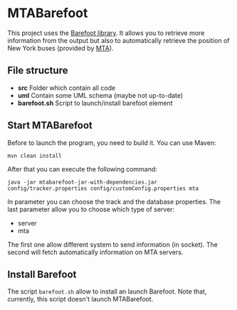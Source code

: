 # MTABarefoot

This project uses the [Barefoot library](https://github.com/bmwcarit/barefoot).  It allows you to retrieve more information from the output but also to automatically retrieve the position of New York buses (provided by [MTA](http://web.mta.info/developers/)).


## File structure
- **src**
    Folder which contain all code
- **uml**
    Contain some UML schema (maybe not up-to-date)
- **barefoot.sh**
    Script to launch/install barefoot element


## Start MTABarefoot

Before to launch the program, you need to build it. You can use Maven:
```
mvn clean install
```
After that you can execute the following command:
```
java -jar mtabarefoot-jar-with-dependencies.jar config/tracker.properties config/customConfig.properties mta
```
In parameter you can choose the track and the database properties. The last parameter allow you to choose which type of server:
- server
- mta

The first one allow different system to send information (in socket). The second will fetch automatically information on MTA servers.


## Install Barefoot

The script `barefoot.sh` allow to install an launch Barefoot.  Note that, currently, this script doesn't launch MTABarefoot.
